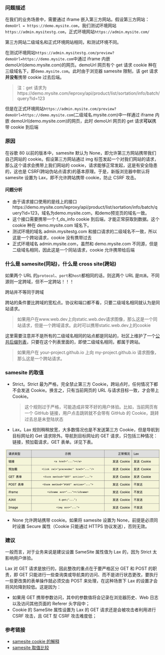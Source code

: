 ### 问题描述

在我们的业务场景中，需要通过 iframe 嵌入第三方网站。假设第三方网站：`demoUrl = https://demo.mysite.com`，我们测试环境网站`https://admin.mysitestg.com`，正式环境网站`https://admin.mysite.com/`

第三方网站二级域名和正式环境网站相同，和测试环境不同。

在测试环境网站`https://admin.mysitestg.com/preview?demoUrl=https://demo.mysite.com`中通过 iframe 内嵌 demoUrl(demo.mysite.com)的网页。demoUrl 网页有个 get 请求 cookie 种在三级域名下，即`demo.mysite.com`。此时由于浏览器 samesite 限制，该 get 请求**并没有**携带 cookie 过去后端。

> 注：get 请求为https://demo.mysite.com/leproxy/api/product/list/sortation/info/batch/query?id=123

但是在正式环境网站`https://admin.mysite.com/preview?demoUrl=https://demo.mysite.com`(二级域名.mysite.com)中一样通过 iframe 内嵌 demoUrl(demo.mysite.com)的网页，此时 demoUrl 网页的 get 请求**可以**携带 cookie 到后端

### 原因

在谷歌 80 以前的版本中，samesite 默认为 None，即允许第三方网站携带我们自己网站的 cookie。假设第三方网站通过 img 标签发起一个对我们网站的请求，那么这个请求会携带上我们网站的 cookie，请求能够正常发起，这是有安全隐患的，这也是 CSRF(跨站伪站点请求)的基本原理。于是，新版浏览器中默认将 samesite 设置为 Lax，即不允许跨站携带 cookie，防止 CSRF 攻击。

#### 问题分析

- 由于请求接口使用的是线上的接口https://demo.mysite.com/leproxy/api/product/list/sortation/info/batch/query?id=123，域名为demo.mysite.com，和demo预览页的域名一致。
- 这个接口需要携带一个 f_ds_info cookie 到后端，才能正常获取到数据。这个 cookie 种在 demo.mysite.com 域名下。
- 测试环境的域名 admin.mysitestg.com 和接口请求的二级域名不一致，所以这是一个跨站请求，cookie 没有携带过去
- 正式环境域名 admin.mysite.com，虽然和 demo.mysite.com 不同源，但是二级域名相同，因此这是一个同站请求，cookie 允许携带给后端

### 什么是 samesite(同站)，什么是 cross site(跨站)

如果两个 URL 的`protocol`、`port`和`host`都相同的话，则这两个 URL 是`同源`。不同源则一定跨域，但不一定跨站！！！

跨站并不等同于跨域

跨站的条件要比跨域的宽松点。协议和端口都不看，只要二级域名相同就认为是同站请求。

> 如果用户在www.web.dev上向static.web.dev请求图像，那么这是一个同站请求，但是一个跨域请求。此时可以携带static.web.dev上的cookie

这里需要注意并不是所有的二级域名相同的站点都是同站的，社区上维护了一个[公共后缀列表](https://publicsuffix.org/)，只要在这个列表里面的，即使二级域名相同，都属于跨站。

> 如果用户在 your-project.github.io 上向 my-project.github.io 请求图像，那么这是一个跨站请求。

### samesite 的取值

- Strict。Strict 最为严格，完全禁止第三方 Cookie，跨站点时，任何情况下都不会发送 Cookie。换言之，只有当前网页的 URL 与请求目标一致，才会带上 Cookie。

  > 这个规则过于严格，可能造成非常不好的用户体验。比如，当前网页有一个 GitHub 链接，用户点击跳转就不会带有 GitHub 的 Cookie，跳转过去总是未登陆状态

- Lax。Lax 规则稍稍放宽，大多数情况也是不发送第三方 Cookie，但是导航到目标网址的 Get 请求除外。导航到目标网址的 GET 请求，只包括三种情况：链接，预加载请求，GET 表单。详见下表。

![image](../../Front-End-Development-Notes/same-site01.jpg)

- None 允许跨站携带 cookie。如果将 samesite 设置为 None，前提是必须同时设置 Secure 属性（Cookie 只能通过 HTTPS 协议发送），否则无效。

### 建议

一般而言，对于业务来说是建议设置 SameSite 属性值为 Lax 的，因为 Strict 太影响用户体验。

Lax 对 GET 请求是放行的，因此整改的重点在于要严格区分 GET 和 POST 的职责，即 GET 只能进行一些查询类或导航类的访问、而不是进行状态更改，要执行一些更改类的表单操作就必须交由 POST 来处理，在这种场景下 Lax 的设置才会将风险降到较低。这是因为：

- 如果用 GET 携带参数访问，其中的参数值将会记录在浏览器历史、Web 日志以及访问其他页面的 Referer 头字段中；
- Cookie 的 SameSite 属性设置为 Lax 的 GET 请求还是会被攻击者利用进行 CSRF 攻击，且 GET 型 CSRF 攻击难度低；

### 参考链接

- [samesite cookie 的解释](https://web.dev/samesite-cookies-explained/)
- [samesite 取值比较](https://www.ruanyifeng.com/blog/2019/09/cookie-samesite.html)
